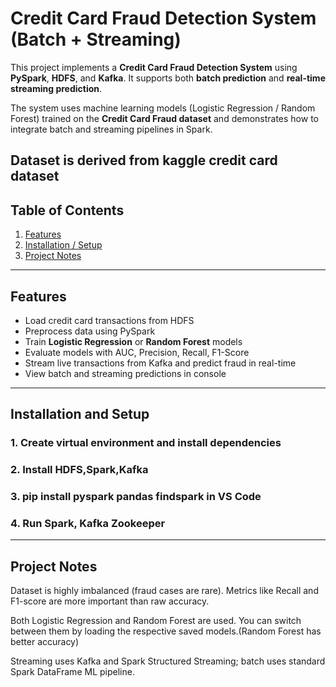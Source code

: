 
# Credit Card Fraud Detection System (Batch + Streaming)

This project implements a **Credit Card Fraud Detection System** using **PySpark**, **HDFS**, and **Kafka**. It supports both **batch prediction** and **real-time streaming prediction**.

The system uses machine learning models (Logistic Regression / Random Forest) trained on the **Credit Card Fraud dataset** and demonstrates how to integrate batch and streaming pipelines in Spark.

**Dataset is derived from kaggle credit card dataset**
---

## Table of Contents
1. [Features](#features)   
2. [Installation / Setup](#installation--setup)  
3. [Project Notes](#project-notes)  

---

## Features

- Load credit card transactions from HDFS  
- Preprocess data using PySpark  
- Train **Logistic Regression** or **Random Forest** models  
- Evaluate models with AUC, Precision, Recall, F1-Score  
- Stream live transactions from Kafka and predict fraud in real-time  
- View batch and streaming predictions in console  

---
## Installation and Setup
### 1. Create virtual environment and install dependencies
### 2. Install HDFS,Spark,Kafka
### 3. pip install pyspark pandas findspark in VS Code
### 4. Run Spark, Kafka Zookeeper
---
## Project Notes

Dataset is highly imbalanced (fraud cases are rare). Metrics like Recall and F1-score are more important than raw accuracy.

Both Logistic Regression and Random Forest are used. You can switch between them by loading the respective saved models.(Random Forest has better accuracy)

Streaming uses Kafka and Spark Structured Streaming; batch uses standard Spark DataFrame ML pipeline.